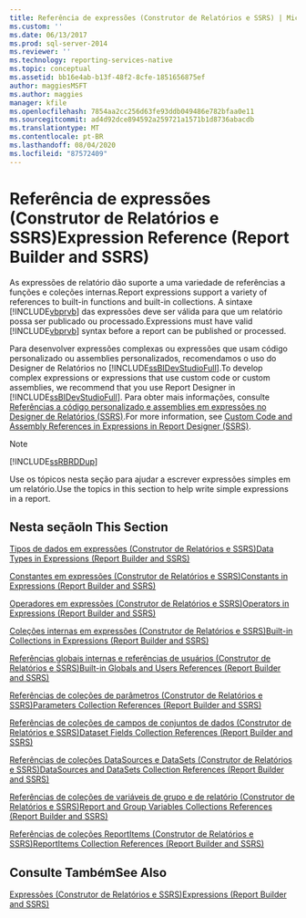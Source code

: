 ```yaml
---
title: Referência de expressões (Construtor de Relatórios e SSRS) | Microsoft Docs
ms.custom: ''
ms.date: 06/13/2017
ms.prod: sql-server-2014
ms.reviewer: ''
ms.technology: reporting-services-native
ms.topic: conceptual
ms.assetid: bb16e4ab-b13f-48f2-8cfe-1851656875ef
author: maggiesMSFT
ms.author: maggies
manager: kfile
ms.openlocfilehash: 7854aa2cc256d63fe93ddb049486e782bfaa0e11
ms.sourcegitcommit: ad4d92dce894592a259721a1571b1d8736abacdb
ms.translationtype: MT
ms.contentlocale: pt-BR
ms.lasthandoff: 08/04/2020
ms.locfileid: "87572409"
---
```

# <a name="expression-reference-report-builder-and-ssrs"></a><span data-ttu-id="e9e8e-102">Referência de expressões (Construtor de Relatórios e SSRS)</span><span class="sxs-lookup"><span data-stu-id="e9e8e-102">Expression Reference (Report Builder and SSRS)</span></span>
  <span data-ttu-id="e9e8e-103">As expressões de relatório dão suporte a uma variedade de referências a funções e coleções internas.</span><span class="sxs-lookup"><span data-stu-id="e9e8e-103">Report expressions support a variety of references to built-in functions and built-in collections.</span></span> <span data-ttu-id="e9e8e-104">A sintaxe [!INCLUDE[vbprvb](../../includes/vbprvb-md.md)] das expressões deve ser válida para que um relatório possa ser publicado ou processado.</span><span class="sxs-lookup"><span data-stu-id="e9e8e-104">Expressions must have valid [!INCLUDE[vbprvb](../../includes/vbprvb-md.md)] syntax before a report can be published or processed.</span></span>  
  
 <span data-ttu-id="e9e8e-105">Para desenvolver expressões complexas ou expressões que usam código personalizado ou assemblies personalizados, recomendamos o uso do Designer de Relatórios no [!INCLUDE[ssBIDevStudioFull](../../includes/ssbidevstudiofull-md.md)].</span><span class="sxs-lookup"><span data-stu-id="e9e8e-105">To develop complex expressions or expressions that use custom code or custom assemblies, we recommend that you use Report Designer in [!INCLUDE[ssBIDevStudioFull](../../includes/ssbidevstudiofull-md.md)].</span></span> <span data-ttu-id="e9e8e-106">Para obter mais informações, consulte [Referências a código personalizado e assemblies em expressões no Designer de Relatórios &#40;SSRS&#41;](custom-code-and-assembly-references-in-expressions-in-report-designer-ssrs.md).</span><span class="sxs-lookup"><span data-stu-id="e9e8e-106">For more information, see [Custom Code and Assembly References in Expressions in Report Designer &#40;SSRS&#41;](custom-code-and-assembly-references-in-expressions-in-report-designer-ssrs.md).</span></span>  
  
> [!NOTE]  
>  [!INCLUDE[ssRBRDDup](../../includes/ssrbrddup-md.md)]  
  
 <span data-ttu-id="e9e8e-107">Use os tópicos nesta seção para ajudar a escrever expressões simples em um relatório.</span><span class="sxs-lookup"><span data-stu-id="e9e8e-107">Use the topics in this section to help write simple expressions in a report.</span></span>  
  
## <a name="in-this-section"></a><span data-ttu-id="e9e8e-108">Nesta seção</span><span class="sxs-lookup"><span data-stu-id="e9e8e-108">In This Section</span></span>  
 [<span data-ttu-id="e9e8e-109">Tipos de dados em expressões &#40;Construtor de Relatórios e SSRS&#41;</span><span class="sxs-lookup"><span data-stu-id="e9e8e-109">Data Types in Expressions &#40;Report Builder and SSRS&#41;</span></span>](expressions-report-builder-and-ssrs.md)  
  
 [<span data-ttu-id="e9e8e-110">Constantes em expressões &#40;Construtor de Relatórios e SSRS&#41;</span><span class="sxs-lookup"><span data-stu-id="e9e8e-110">Constants in Expressions &#40;Report Builder and SSRS&#41;</span></span>](constants-in-expressions-report-builder-and-ssrs.md)  
  
 [<span data-ttu-id="e9e8e-111">Operadores em expressões &#40;Construtor de Relatórios e SSRS&#41;</span><span class="sxs-lookup"><span data-stu-id="e9e8e-111">Operators in Expressions &#40;Report Builder and SSRS&#41;</span></span>](operators-in-expressions-report-builder-and-ssrs.md)  
  
 [<span data-ttu-id="e9e8e-112">Coleções internas em expressões &#40;Construtor de Relatórios e SSRS&#41;</span><span class="sxs-lookup"><span data-stu-id="e9e8e-112">Built-in Collections in Expressions &#40;Report Builder and SSRS&#41;</span></span>](built-in-collections-in-expressions-report-builder.md)  
  
 [<span data-ttu-id="e9e8e-113">Referências globais internas e referências de usuários &#40;Construtor de Relatórios e SSRS&#41;</span><span class="sxs-lookup"><span data-stu-id="e9e8e-113">Built-in Globals and Users References &#40;Report Builder and SSRS&#41;</span></span>](built-in-collections-built-in-globals-and-users-references-report-builder.md)  
  
 [<span data-ttu-id="e9e8e-114">Referências de coleções de parâmetros &#40;Construtor de Relatórios e SSRS&#41;</span><span class="sxs-lookup"><span data-stu-id="e9e8e-114">Parameters Collection References &#40;Report Builder and SSRS&#41;</span></span>](built-in-collections-parameters-collection-references-report-builder.md)  
  
 [<span data-ttu-id="e9e8e-115">Referências de coleções de campos de conjuntos de dados &#40;Construtor de Relatórios e SSRS&#41;</span><span class="sxs-lookup"><span data-stu-id="e9e8e-115">Dataset Fields Collection References &#40;Report Builder and SSRS&#41;</span></span>](built-in-collections-dataset-fields-collection-references-report-builder.md)  
  
 [<span data-ttu-id="e9e8e-116">Referências de coleções DataSources e DataSets &#40;Construtor de Relatórios e SSRS&#41;</span><span class="sxs-lookup"><span data-stu-id="e9e8e-116">DataSources and DataSets Collection References &#40;Report Builder and SSRS&#41;</span></span>](built-in-collections-datasources-and-datasets-references-report-builder.md)  
  
 [<span data-ttu-id="e9e8e-117">Referências de coleções de variáveis de grupo e de relatório &#40;Construtor de Relatórios e SSRS&#41;</span><span class="sxs-lookup"><span data-stu-id="e9e8e-117">Report and Group Variables Collections References &#40;Report Builder and SSRS&#41;</span></span>](built-in-collections-report-and-group-variables-references-report-builder.md)  
  
 [<span data-ttu-id="e9e8e-118">Referências de coleções ReportItems &#40;Construtor de Relatórios e SSRS&#41;</span><span class="sxs-lookup"><span data-stu-id="e9e8e-118">ReportItems Collection References &#40;Report Builder and SSRS&#41;</span></span>](built-in-collections-reportitems-collection-references-report-builder.md)  
  
## <a name="see-also"></a><span data-ttu-id="e9e8e-119">Consulte Também</span><span class="sxs-lookup"><span data-stu-id="e9e8e-119">See Also</span></span>  
 [<span data-ttu-id="e9e8e-120">Expressões &#40;Construtor de Relatórios e SSRS&#41;</span><span class="sxs-lookup"><span data-stu-id="e9e8e-120">Expressions &#40;Report Builder and SSRS&#41;</span></span>](expressions-report-builder-and-ssrs.md)  
  
  
